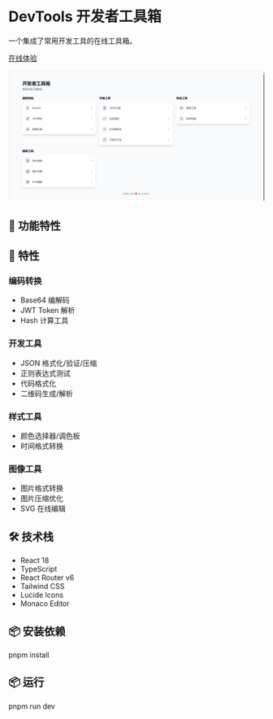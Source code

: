 # DevTools 开发者工具箱

一个集成了常用开发工具的在线工具箱。

[在线体验](https://funenn.github.io/Developer-Tools)

![工具箱预览](./src/assets/image.png)
## 🚀 功能特性

## 🚀 特性

### 编码转换
- Base64 编解码
- JWT Token 解析
- Hash 计算工具

### 开发工具
- JSON 格式化/验证/压缩
- 正则表达式测试
- 代码格式化
- 二维码生成/解析

### 样式工具
- 颜色选择器/调色板
- 时间格式转换

### 图像工具
- 图片格式转换
- 图片压缩优化
- SVG 在线编辑

## 🛠️ 技术栈

- React 18
- TypeScript
- React Router v6
- Tailwind CSS
- Lucide Icons
- Monaco Editor

## 📦 安装依赖

pnpm install

## 📦 运行

pnpm run dev